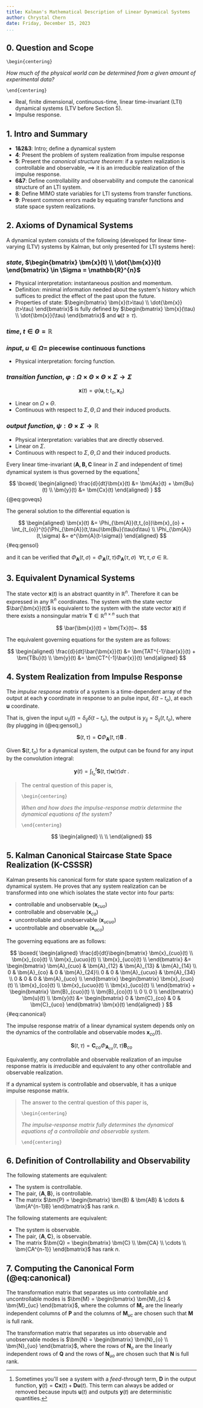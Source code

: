 ```yaml
---
title: Kalman's Mathematical Description of Linear Dynamical Systems
author: Chrystal Chern
date: Friday, December 15, 2023
...
```


<!-- # Kalman's Mathematical Description of Linear Dynamical Systems -->

## 0. Question and Scope

```{=tex}
\begin{centering}
```
*How much of the physical world can be determined from a given amount of experimental data?*
```{=tex}
\end{centering}
```

- Real, finite dimensional, continuous-time, linear time-invariant (LTI) dynamical systems (LTV before Section 5).
- Impulse response.

## 1. Intro and Summary

- **1&2&3**: Intro; define a dynamical system
- **4**: Present the problem of system realization from impulse response
- **5**: Present the *canonical structure theorem*: if a system realization is controllable and observable, $\implies$ it is an irreducible realization of the impulse response.
- **6&7**: Define controllability and observability and compute the canonical structure of an LTI system.
- **8**: Define MIMO state variables for LTI systems from transfer functions.
- **9**: Present common errors made by equating transfer functions and state space system realizations.


## 2. Axioms of Dynamical Systems

A dynamical system consists of the following (developed for linear time-varying (LTV) systems by Kalman, but only presented for LTI systems here):

### *state*, $\begin{bmatrix} \bm{x}(t) \\ \dot{\bm{x}}(t) \end{bmatrix} \in \Sigma = \mathbb{R}^{n}$

- Physical interpretation: instantaneous position and momentum.
- Definition: minimal information needed about the system's history which suffices to predict the effect of the past upon the future.
- Properties of state: $\begin{bmatrix} \bm{x}(t>\tau) \\ \dot{\bm{x}}(t>\tau) \end{bmatrix}$ is fully defined by $\begin{bmatrix} \bm{x}(\tau) \\ \dot{\bm{x}}(\tau) \end{bmatrix}$ and $\bm{u}(t\geq\tau)$.

### *time*, $t \in \Theta = \mathbb{R}$

### *input*, $u \in \Omega =$ piecewise continuous functions

- Physical interpretation: forcing function.

### *transition function*, $\varphi: \Omega \times \Theta \times \Theta \times \Sigma \to \Sigma$

$$
\bm{x}(t) = \varphi(\bm{u}, t; t_{o}, \bm{x}_{o})
$$

- Linear on $\Omega \times \Theta$.
- Continuous with respect to $\Sigma, \Theta, \Omega$ and their induced products.

### *output function*, $\psi: \Theta \times \Sigma \to \mathbb{R}$

- Physical interpretation: variables that are directly observed.
- Linear on $\Sigma$.
- Continuous with respect to $\Sigma, \Theta, \Omega$ and their induced products.

Every linear time-invariant ($\bm{A,B,C}$ linear in $\Sigma$ and independent of time) dynamical system is thus governed by the equations[^1]

$$
\boxed{
    \begin{aligned}
    \frac{d}{dt}\bm{x}(t) &= \bm{Ax}(t) + \bm{Bu}(t) \\
    \bm{y}(t) &= \bm{Cx}(t)
    \end{aligned}
}
$${@eq:goveqs}

The general solution to the differential equation is

$$
\begin{aligned}
\bm{x}(t) &= \Phi_{\bm{A}}(t,t_{o})\bm{x}_{o} + \int_{t_{o}}^{t}{\Phi_{\bm{A}}(t,\tau)\bm{Bu}(\tau)d\tau}
\\
\Phi_{\bm{A}}(t,\sigma) &= e^{\bm{A}(t-\sigma)}
\end{aligned}
$${#eq:gensol}

and it can be verified that $\Phi_{\bm{A}}(t,\sigma) = \Phi_{\bm{A}}(t,\tau)\Phi_{\bm{A}}(\tau,\sigma) ~~\forall{t,\tau,\sigma} \in \mathbb{R}$.

[^1]: Sometimes you'll see a system with a *feed-through* term, $\bm{D}$ in the output function, $\bm{y}(t) = \bm{Cx}(t) + \bm{Du}(t)$. This term can always be added or removed because inputs  $\bm{u}(t)$ and outputs $\bm{y}(t)$ are deterministic quantities.

## 3. Equivalent Dynamical Systems

The state vector $\bm{x}(t)$ is an abstract quantity in $\mathbb{R}^{n}$. Therefore it can be expressed in any $\mathbb{R}^{n}$ coordinates. The system with the state vector $\bar{\bm{x}}(t)$ is equivalent to the system with the state vector $\bm{x}(t)$ if there exists a nonsingular matrix $\bm{T} \in \mathbb{R}^{n\times n}$ such that

$$
\bar{\bm{x}}(t) = \bm{Tx}(t)~.
$$

The equivalent governing equations for the system are as follows:

$$
\begin{aligned}
\frac{d}{dt}\bar{\bm{x}}(t) &= \bm{TAT^{-1}\bar{x}}(t) + \bm{TBu}(t) \\
\bm{y}(t) &= \bm{CT^{-1}\bar{x}}(t)
\end{aligned}
$$

## 4. System Realization from Impulse Response

The *impulse response matrix* of a system is a time-dependent array of the output at each $\bm{y}$ coordinate in response to an pulse input, $\delta(t-t_{o})$, at each $\bm{u}$ coordinate.

That is, given the input $u_{ij}(t) = \delta_{ij}\delta(t-t_{o})$, the output is $y_{ij} = S_{ij}(t,t_{o})$, where (by plugging in (@eq:gensol),)

$$
\bm{S}(t,\tau) = \bm{C} \Phi_{\bm{A}}(t,\tau) \bm{B} ~.
$$

Given $\bm{S}(t,t_{o})$ for a dynamical system, the output can be found for any input by the convolution integral:

$$
\bm{y}(t) = \int_{t_{o}}^{t}{\bm{S}(t,\tau)\bm{u}(\tau)d\tau} ~.
$$

>The central question of this paper is,
>
>```{=tex}
>\begin{centering}
>```
>*When and how does the impulse-response matrix determine the dynamical equations of the system?*
>```{=tex}
>\end{centering}
>```

$$
\begin{aligned}
\\
\\
\end{aligned}
$$

## 5. Kalman Canonical Staircase State Space Realization (K-CSSSR)

Kalman presents his canonical form for state space system realization of a dynamical system. He proves that any system realization can be transformed into one which isolates the state vector into four parts:

- controllable and unobservable ($\bm{x}_{cuo}$)
- controllable and observable ($\bm{x}_{co}$)
- uncontrollable and unobservable ($\bm{x}_{ucuo}$)
- ucontrollable and observable ($\bm{x}_{uco}$)

The governing equations are as follows:

$$
\boxed{
    \begin{aligned}
    \frac{d}{dt}\begin{bmatrix}
    \bm{x}_{cuo}(t) \\
    \bm{x}_{co}(t) \\
    \bm{x}_{ucuo}(t) \\
    \bm{x}_{uco}(t) \\
    \end{bmatrix} &= 
    \begin{bmatrix}
    \bm{A}_{cuo} & \bm{A}_{12} & \bm{A}_{13} & \bm{A}_{14} \\
    0 & \bm{A}_{co} & 0 & \bm{A}_{24}\\
    0 & 0 & \bm{A}_{ucuo} & \bm{A}_{34} \\
    0 & 0 & 0 & \bm{A}_{uco} \\
    \end{bmatrix}
    \begin{bmatrix}
    \bm{x}_{cuo}(t) \\
    \bm{x}_{co}(t) \\
    \bm{x}_{ucuo}(t) \\
    \bm{x}_{uco}(t) \\
    \end{bmatrix} + 
    \begin{bmatrix}
    \bm{B}_{cuo}(t) \\
    \bm{B}_{co}(t) \\
    0 \\
    0 \\
    \end{bmatrix}
    \bm{u}(t) \\
    \bm{y}(t) &= 
    \begin{bmatrix}
    0 & \bm{C}_{co} & 0 & \bm{C}_{uco}
    \end{bmatrix}
    \bm{x}(t)
    \end{aligned}
}
$${#eq:canonical}

The impulse response matrix of a linear dynamical system depends only on the dynamics of the controllable and observable modes $\bm{x}_{co}(t)$.

$$
\bm{S}(t,\tau) = \bm{C}_{co}\Phi_{\bm{A}_{co}}(t,\tau)\bm{B}_{co} 
$$

Equivalently, any controllable and observable realization of an impulse response matrix is *irreducible* and equivalent to any other controllable and observable realization.

If a dynamical system is controllable and observable, it has a unique impulse response matrix.

>The answer to the central question of this paper is,
>```{=tex}
>\begin{centering}
>```
>*The impulse-response matrix fully determines the dynamical equations of a controllable and observable system.*
>```{=tex}
>\end{centering}
>```


## 6. Definition of Controllability and Observability

The following statements are equivalent:

- The system is controllable.
- The pair, $\{\bm{A},\bm{B}\}$, is controllable.
- The matrix $\bm{P} = \begin{bmatrix} \bm{B} & \bm{AB} & \cdots & \bm{A^{n-1}B} \end{bmatrix}$ has rank $n$.

The following statements are equivalent:

- The system is observable.
- The pair, $\{\bm{A},\bm{C}\}$, is observable.
- The matrix $\bm{Q} = \begin{bmatrix} \bm{C} \\ \bm{CA} \\ \cdots \\ \bm{CA^{n-1}} \end{bmatrix}$ has rank $n$.

## 7. Computing the Canonical Form (@eq:canonical)

The transformation matrix that separates us into controllable and uncontrollable modes is $\bm{M} = \begin{bmatrix} \bm{M}_{c} & \bm{M}_{uc} \end{bmatrix}$, where the columns of $\bm{M}_{c}$ are the linearly independent columns of $\bm{P}$ and the columns of $\bm{M}_{uc}$ are chosen such that $\bm{M}$ is full rank.

The transformation matrix that separates us into observable and unobservable modes is $\bm{N} = \begin{bmatrix} \bm{N}_{o} \\ \bm{N}_{uo} \end{bmatrix}$, where the rows of $\bm{N}_{o}$ are the linearly independent rows of $\bm{Q}$ and the rows of $\bm{N}_{uo}$ are chosen such that $\bm{N}$ is full rank.